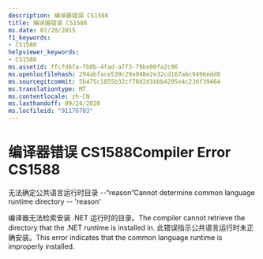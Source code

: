 ```yaml
---
description: 编译器错误 CS1588
title: 编译器错误 CS1588
ms.date: 07/20/2015
f1_keywords:
- CS1588
helpviewer_keywords:
- CS1588
ms.assetid: ffcfd6fa-fb0b-4fad-a7f3-79be00fa2c96
ms.openlocfilehash: 294abface539c29a948e2e32cd167abc9496edd8
ms.sourcegitcommit: 5b475c1855b32cf78d2d1bbb4295e4c236f39464
ms.translationtype: MT
ms.contentlocale: zh-CN
ms.lasthandoff: 09/24/2020
ms.locfileid: "91176703"
---
```

# <a name="compiler-error-cs1588"></a><span data-ttu-id="5c87c-103">编译器错误 CS1588</span><span class="sxs-lookup"><span data-stu-id="5c87c-103">Compiler Error CS1588</span></span>

<span data-ttu-id="5c87c-104">无法确定公共语言运行时目录 --“reason”</span><span class="sxs-lookup"><span data-stu-id="5c87c-104">Cannot determine common language runtime directory -- 'reason'</span></span>  
  
 <span data-ttu-id="5c87c-105">编译器无法检索安装 .NET 运行时的目录。</span><span class="sxs-lookup"><span data-stu-id="5c87c-105">The compiler cannot retrieve the directory that the .NET runtime is installed in.</span></span> <span data-ttu-id="5c87c-106">此错误指示公共语言运行时未正确安装。</span><span class="sxs-lookup"><span data-stu-id="5c87c-106">This error indicates that the common language runtime is improperly installed.</span></span>

